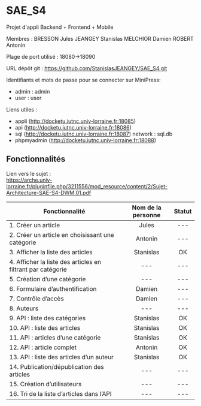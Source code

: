# SAE_S4

Projet d'appli Backend + Frontend + Mobile

Membres :
BRESSON Jules
JEANGEY Stanislas
MELCHIOR Damien
ROBERT Antonin

Plage de port utilisé : 18080->18090

URL dépôt git : https://github.com/StanislasJEANGEY/SAE_S4.git

Identifiants et mots de passe pour se connecter sur MiniPress:
-   admin : admin
-   user : user

Liens utiles :

-   appli (http://docketu.iutnc.univ-lorraine.fr:18085)
-   api (http://docketu.iutnc.univ-lorraine.fr:18086)
-   sql (http://docketu.iutnc.univ-lorraine.fr:18087) network : sql.db
-   phpmyadmin (http://docketu.iutnc.univ-lorraine.fr:18088)

## Fonctionnalités

Lien vers le sujet :  
https://arche.univ-lorraine.fr/pluginfile.php/3211556/mod_resource/content/2/Sujet-Architecture-SAE-S4-DWM.01.pdf

| Fonctionnalité                                              | Nom de la personne | Statut |
|-------------------------------------------------------------|:------------------:|:------:|
| 1. Créer un article                                         |       Jules        |  ---   |
| 2. Créer un article en choisissant une catégorie            |      Antonin       |  ---   |
| 3. Afficher la liste des articles                           |     Stanislas      |   OK   |
| 4. Afficher la liste des articles en filtrant par catégorie |        ---         |  ---   |
| 5. Création d’une catégorie                                 |        ---         |  ---   |
| 6. Formulaire d’authentification                            |       Damien       |  ---   |
| 7. Contrôle d’accès                                         |       Damien       |  ---   |
| 8. Auteurs                                                  |        ---         |  ---   |
| 9. API : liste des catégories                               |     Stanislas      |   OK   |
| 10. API : liste des articles                                |     Stanislas      |   OK   |
| 11. API : articles d’une catégorie                          |     Stanislas      |   OK   |
| 12. API : article complet                                   |      Antonin       |   OK   |
| 13. API : liste des articles d’un auteur                    |     Stanislas      |   OK   |
| 14. Publication/dépublication des articles                  |        ---         |  ---   |
| 15. Création d’utilisateurs                                 |        ---         |  ---   |
| 16. Tri de la liste d’articles dans l’API                   |        ---         |  ---   |
